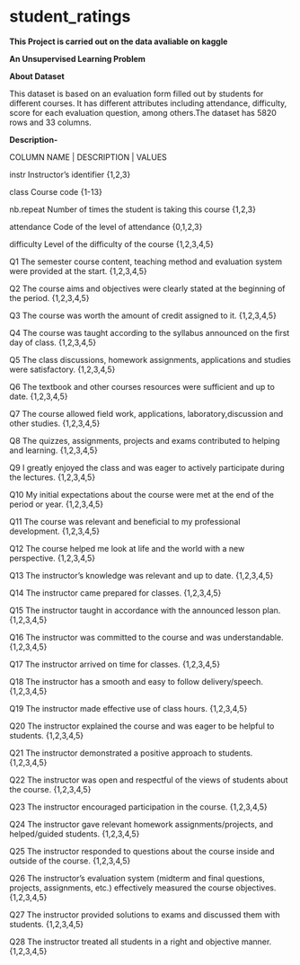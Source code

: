 # student_ratings

<b> This Project is carried out on the data avaliable on kaggle </b>

<b>An Unsupervised Learning Problem</b>

<b>About Dataset</b>

This dataset is based on an evaluation form filled out by students for different courses. It has different attributes including attendance, difficulty, score for each evaluation question, among others.The dataset has 5820 rows and 33 columns.

<b>Description-</b>

COLUMN NAME | DESCRIPTION | VALUES

instr Instructor’s identifier {1,2,3}

class Course code {1-13}

nb.repeat Number of times the student is taking this course {1,2,3}

attendance Code of the level of attendance {0,1,2,3}

difficulty Level of the difficulty of the course {1,2,3,4,5}

Q1 The semester course content, teaching method and evaluation system were provided at the start. {1,2,3,4,5}

Q2 The course aims and objectives were clearly stated at the beginning of the period. {1,2,3,4,5}

Q3 The course was worth the amount of credit assigned to it. {1,2,3,4,5}

Q4 The course was taught according to the syllabus announced on the first day of class. {1,2,3,4,5}

Q5 The class discussions, homework assignments, applications and studies were satisfactory. {1,2,3,4,5}

Q6 The textbook and other courses resources were sufficient and up to date. {1,2,3,4,5}

Q7 The course allowed field work, applications, laboratory,discussion and other studies. {1,2,3,4,5}

Q8 The quizzes, assignments, projects and exams contributed to helping and learning. {1,2,3,4,5}

Q9 I greatly enjoyed the class and was eager to actively participate during the lectures. {1,2,3,4,5}

Q10 My initial expectations about the course were met at the end of the period or year. {1,2,3,4,5}

Q11 The course was relevant and beneficial to my professional development. {1,2,3,4,5}

Q12 The course helped me look at life and the world with a new perspective. {1,2,3,4,5}

Q13 The instructor’s knowledge was relevant and up to date. {1,2,3,4,5}

Q14 The instructor came prepared for classes. {1,2,3,4,5}

Q15 The instructor taught in accordance with the announced lesson plan. {1,2,3,4,5}

Q16 The instructor was committed to the course and was understandable. {1,2,3,4,5}

Q17 The instructor arrived on time for classes. {1,2,3,4,5}

Q18 The instructor has a smooth and easy to follow delivery/speech. {1,2,3,4,5}

Q19 The instructor made effective use of class hours. {1,2,3,4,5}

Q20 The instructor explained the course and was eager to be helpful to students. {1,2,3,4,5}

Q21 The instructor demonstrated a positive approach to students. {1,2,3,4,5}

Q22 The instructor was open and respectful of the views of students about the course. {1,2,3,4,5}

Q23 The instructor encouraged participation in the course. {1,2,3,4,5}

Q24 The instructor gave relevant homework assignments/projects, and helped/guided students. {1,2,3,4,5}

Q25 The instructor responded to questions about the course inside and outside of the course. {1,2,3,4,5}

Q26 The instructor’s evaluation system (midterm and final questions, projects, assignments, etc.) effectively measured the course objectives. {1,2,3,4,5}

Q27 The instructor provided solutions to exams and discussed them with students. {1,2,3,4,5}

Q28 The instructor treated all students in a right and objective manner. {1,2,3,4,5}
